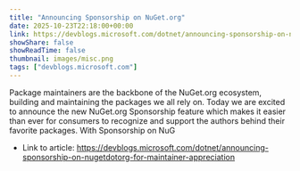 ```yaml
---
title: "Announcing Sponsorship on NuGet.org"
date: 2025-10-23T22:18:00+00:00
link: https://devblogs.microsoft.com/dotnet/announcing-sponsorship-on-nugetdotorg-for-maintainer-appreciation
showShare: false
showReadTime: false
thumbnail: images/misc.png
tags: ["devblogs.microsoft.com"]
---
```

Package maintainers are the backbone of the NuGet.org ecosystem, building and maintaining the packages we all rely on. Today we are excited to announce the new NuGet.org Sponsorship feature which makes it easier than ever for consumers to recognize and support the authors behind their favorite packages. With Sponsorship on NuG

- Link to article: https://devblogs.microsoft.com/dotnet/announcing-sponsorship-on-nugetdotorg-for-maintainer-appreciation